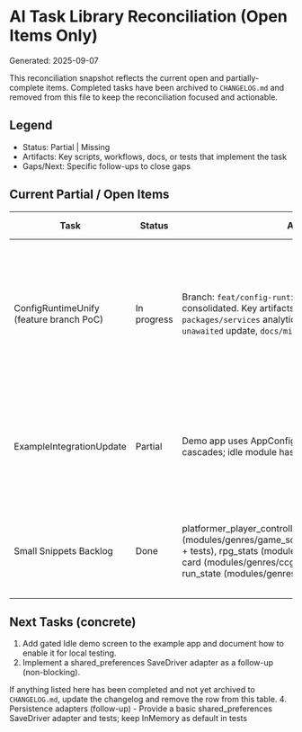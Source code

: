 # AI Task Library Reconciliation (Open Items Only)

Generated: 2025-09-07

This reconciliation snapshot reflects the current open and partially-complete items. Completed tasks have been archived to `CHANGELOG.md` and removed from this file to keep the reconciliation focused and actionable.

## Legend

-    Status: Partial | Missing
-    Artifacts: Key scripts, workflows, docs, or tests that implement the task
-    Gaps/Next: Specific follow-ups to close gaps

## Current Partial / Open Items

| Task                                    | Status      | Artifacts (current)                                                                                                                                                                                                                                                                              | Gaps / Next                                                                                                               |
| --------------------------------------- | ----------- | ------------------------------------------------------------------------------------------------------------------------------------------------------------------------------------------------------------------------------------------------------------------------------------------------ | ------------------------------------------------------------------------------------------------------------------------- |
| ConfigRuntimeUnify (feature branch PoC) | In progress | Branch: `feat/config-runtime-unify-v1` — PoC changes consolidated. Key artifacts: `packages/providers` PoC commits, `packages/services` analytics accessor, `packages/shared_utils` `unawaited` update, `docs/migrations/PR_1_SUMMARY.md`.                                                       | Continue sequential migrations on feature branch; update PR #1 with per-package verification artifacts as work continues. |
| ExampleIntegrationUpdate                | Partial     | Demo app uses AppConfig flags; match demo updated with cascades; idle module has ECS stub + tests                                                                                                                                                                                                | Add gated idle ECS demo screen behind feature flag and document example README                                            |
| Small Snippets Backlog                  | Done        | platformer_player_controller (modules/genres/game_scenes/src/platformer/player_controller.dart + tests), rpg_stats (modules/genres/rpg/src/stats.dart + tests), ccg card (modules/genres/ccg/lib/src/card.dart + tests), survivor run_state (modules/genres/survivor/src/run_state.dart + tests) | Archived: tests and READMEs added; no remaining small snippet migrations                                                  |

## Next Tasks (concrete)

1. Add gated Idle demo screen to the example app and document how to enable it for local testing.
2. Implement a shared_preferences SaveDriver adapter as a follow-up (non-blocking).

If anything listed here has been completed and not yet archived to `CHANGELOG.md`, update the changelog and remove the row from this table. 4. Persistence adapters (follow-up) - Provide a basic shared_preferences SaveDriver adapter and tests; keep InMemory as default in tests
